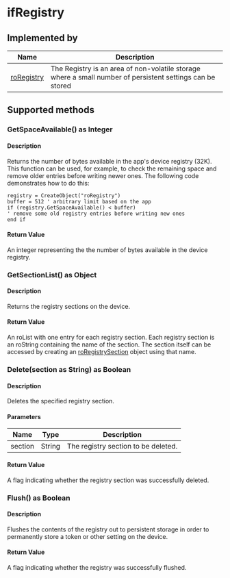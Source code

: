 ifRegistry
==========

Implemented by
--------------

| Name | Description |
| --- | --- |
| [roRegistry](/docs/references/brightscript/components/roregistry.md "roRegistry") | The Registry is an area of non-volatile storage where a small number of persistent settings can be stored |

Supported methods
-----------------

### GetSpaceAvailable() as Integer

#### Description

Returns the number of bytes available in the app's device registry (32K). This function can be used, for example, to check the remaining space and remove older entries before writing newer ones. The following code demonstrates how to do this:

    registry = CreateObject("roRegistry")
    buffer = 512 ' arbitrary limit based on the app
    if (registry.GetSpaceAvailable() < buffer)
    ' remove some old registry entries before writing new ones
    end if
    

#### Return Value

An integer representing the the number of bytes available in the device registry.

### GetSectionList() as Object

#### Description

Returns the registry sections on the device.

#### Return Value

An roList with one entry for each registry section. Each registry section is an roString containing the name of the section. The section itself can be accessed by creating an [roRegistrySection](/docs/references/brightscript/components/roregistrysection.md "roRegistrySection") object using that name.

### Delete(section as String) as Boolean

#### Description

Deletes the specified registry section.

#### Parameters

| Name | Type | Description |
| --- | --- | --- |
| section | String | The registry section to be deleted. |

#### Return Value

A flag indicating whether the registry section was successfully deleted.

### Flush() as Boolean

#### Description

Flushes the contents of the registry out to persistent storage in order to permanently store a token or other setting on the device.

#### Return Value

A flag indicating whether the registry was successfully flushed.